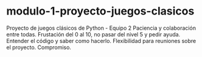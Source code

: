 # modulo-1-proyecto-juegos-clasicos
Proyecto de juegos clásicos de Python - Equipo 2
Paciencia y colaboración entre todas.
Frustación del 0 al 10, no pasar del nivel 5 y pedir ayuda.
Entender el código y saber como hacerlo.
Flexibilidad para reuniones sobre el proyecto.
Compromiso.

